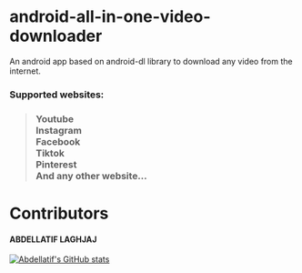 # android-all-in-one-video-downloader

An android app based on android-dl library to download any video from the internet.

<h3>Supported websites:<h3>

> Youtube <br>
> Instagram <br>
> Facebook <br>
> Tiktok <br>
> Pinterest <br>
> And any other website...

# Contributors

<h4>ABDELLATIF LAGHJAJ</h4>

[![Abdellatif's GitHub stats](https://github-readme-stats.vercel.app/api?username=abdellatif-laghjaj&count_private=true&show_icons=true&theme=react)](https://github.com/omarlamin01/Dairy-Farm-Management-System)
